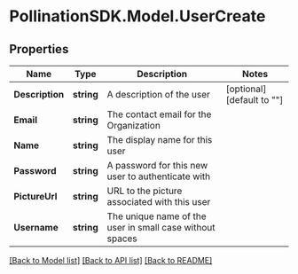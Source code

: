 
# PollinationSDK.Model.UserCreate

## Properties

Name | Type | Description | Notes
------------ | ------------- | ------------- | -------------
**Description** | **string** | A description of the user | [optional] [default to ""]
**Email** | **string** | The contact email for the Organization | 
**Name** | **string** | The display name for this user | 
**Password** | **string** | A password for this new user to authenticate with | 
**PictureUrl** | **string** | URL to the picture associated with this user | 
**Username** | **string** | The unique name of the user in small case without spaces | 

[[Back to Model list]](../README.md#documentation-for-models)
[[Back to API list]](../README.md#documentation-for-api-endpoints)
[[Back to README]](../README.md)


